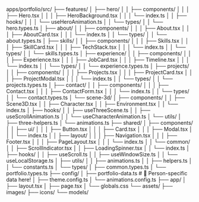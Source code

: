 apps/portfolio/src/
├── features/
│ ├── hero/
│ │ ├── components/
│ │ │ ├── Hero.tsx
│ │ │ ├── HeroBackground.tsx
│ │ │ └── index.ts
│ │ ├── hooks/
│ │ │ └── useHeroAnimation.ts
│ │ └── types/
│ │ └── hero.types.ts
│ ├── about/
│ │ ├── components/
│ │ │ ├── About.tsx
│ │ │ ├── AboutCard.tsx
│ │ │ └── index.ts
│ │ └── types/
│ │ └── about.types.ts
│ ├── skills/
│ │ ├── components/
│ │ │ ├── Skills.tsx
│ │ │ ├── SkillCard.tsx
│ │ │ ├── TechStack.tsx
│ │ │ └── index.ts
│ │ └── types/
│ │ └── skills.types.ts
│ ├── experience/
│ │ ├── components/
│ │ │ ├── Experience.tsx
│ │ │ ├── JobCard.tsx
│ │ │ ├── Timeline.tsx
│ │ │ └── index.ts
│ │ └── types/
│ │ └── experience.types.ts
│ ├── projects/
│ │ ├── components/
│ │ │ ├── Projects.tsx
│ │ │ ├── ProjectCard.tsx
│ │ │ ├── ProjectModal.tsx
│ │ │ └── index.ts
│ │ └── types/
│ │ └── projects.types.ts
│ ├── contact/
│ │ ├── components/
│ │ │ ├── Contact.tsx
│ │ │ ├── ContactForm.tsx
│ │ │ └── index.ts
│ │ └── types/
│ │ └── contact.types.ts
│ └── scene-3d/
│ ├── components/
│ │ ├── Scene3D.tsx
│ │ ├── Character.tsx
│ │ ├── Environment.tsx
│ │ └── index.ts
│ ├── hooks/
│ │ ├── useThreeScene.ts
│ │ ├── useScrollAnimation.ts
│ │ └── useCharacterAnimation.ts
│ └── utils/
│ ├── three-helpers.ts
│ └── animations.ts
├── shared/
│ ├── components/
│ │ ├── ui/
│ │ │ ├── Button.tsx
│ │ │ ├── Card.tsx
│ │ │ ├── Modal.tsx
│ │ │ └── index.ts
│ │ ├── layout/
│ │ │ ├── Navigation.tsx
│ │ │ ├── Footer.tsx
│ │ │ ├── PageLayout.tsx
│ │ │ └── index.ts
│ │ └── common/
│ │ ├── ScrollIndicator.tsx
│ │ ├── LoadingSpinner.tsx
│ │ └── index.ts
│ ├── hooks/
│ │ ├── useScroll.ts
│ │ ├── useWindowSize.ts
│ │ └── useLocalStorage.ts
│ ├── utils/
│ │ ├── animations.ts
│ │ ├── helpers.ts
│ │ └── constants.ts
│ └── types/
│ ├── common.types.ts
│ └── portfolio.types.ts
├── config/
│ ├── portfolio-data.ts # 🎯 Person-specific data here!
│ ├── theme.config.ts
│ └── animations.config.ts
├── app/
│ ├── layout.tsx
│ ├── page.tsx
│ └── globals.css
└── assets/
├── images/
├── icons/
└── models/
